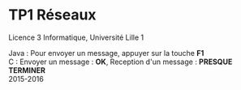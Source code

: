 TP1 Réseaux
==========

Licence 3 Informatique, Université Lille 1

Java : Pour envoyer un message, appuyer sur la touche **F1**   
C : Envoyer un message : **OK**, Reception d'un message : **PRESQUE TERMINER**  
2015-2016
